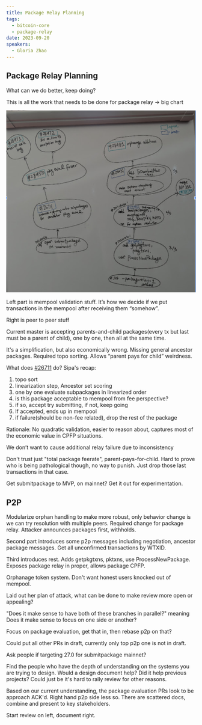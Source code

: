 ```yaml
---
title: Package Relay Planning
tags:
  - bitcoin-core
  - package-relay
date: 2023-09-20
speakers:
  - Gloria Zhao
---
```

## Package Relay Planning

What can we do better, keep doing?

This is all the work that needs to be done for package relay -> big chart

![package relay PRs](/bitcoin-core-dev-tech/2023-09/package-relay-todos.png)

Left part is mempool validation stuff. It’s how we decide if we put transactions in the mempool after receiving them “somehow”.

Right is peer to peer stuff

Current master is accepting parents-and-child packages(every tx but last must be a parent of child), one by one, then all at the same time.

It's a simplification, but also economically wrong. Missing general ancestor packages. Required topo sorting. Allows “parent pays for child” weirdness.

What does [#26711](https://github.com/bitcoin/bitcoin/pull/26711) do? Sipa's recap:

1) topo sort
2) linearization step, Ancestor set scoring
3) one by one evaluate subpackages in linearized order
4) is this package acceptable to mempool from fee perspective?
5) if so, accept try submitting, if not, keep going
6) If accepted, ends up in mempool
7) if failure(should be non-fee related), drop the rest of the package

Rationale: No quadratic validation, easier to reason about, captures most of the economic value in CPFP situations.

We don’t want to cause additional relay failure due to inconsistency

Don't trust just "total package feerate", parent-pays-for-child. Hard to prove who is being pathological though, no way to punish. Just drop those last transactions in that case.

Get submitpackage to MVP, on mainnet? Get it out for experimentation.

## P2P

Modularize orphan handling to make more robust,
only behavior change is we can try resolution
with multiple peers. Required change for package relay.
Attacker announces packages first, withholds.

Second part introduces some p2p messages
including negotiation, ancestor package messages.
Get all unconfirmed transactions by WTXID.

Third introduces rest. Adds getpkgtxns,  pktxns, use
ProcessNewPackage. Exposes package relay in proper,
allows package CPFP.

Orphanage token system. Don't want honest users knocked
out of mempool.

Laid out her plan of attack, what can be done to make
review more open or appealing?

"Does it make sense to have both of these branches in parallel?" meaning
Does it make sense to focus on one side or another?

Focus on package evaluation, get that in, then rebase p2p on that?

Could put all other PRs in draft, currently only top
p2p one is not in draft.

Ask people if targeting 27.0 for submitpackage mainnet?

Find the people who have the depth of understanding on the systems
you are trying to design. Would a design document help? Did it help
previous projects? Could just be it's hard to rally review for other
reasons.

Based on our current understanding, the package evaluation
PRs look to be approach ACK'd. Right hand p2p side less so. There
are scattered docs, combine and present to key stakeholders.

Start review on left, document right.
